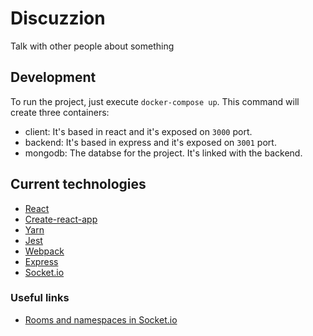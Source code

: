 # Discuzzion
Talk with other people about something

## Development

To run the project, just execute `docker-compose up`. This command will create three containers:

* client: It's based in react and it's exposed on `3000` port.
* backend: It's based in express and it's exposed on `3001` port.
* mongodb: The databse for the project. It's linked with the backend.

## Current technologies

* [React](https://facebook.github.io/react/)
* [Create-react-app](https://github.com/facebookincubator/create-react-app)
* [Yarn](https://yarnpkg.com/lang/en/)
* [Jest](https://facebook.github.io/jest/)
* [Webpack](https://webpack.js.org/)
* [Express](http://expressjs.com/)
* [Socket.io](https://socket.io/)

### Useful links

* [Rooms and namespaces in Socket.io](https://socket.io/docs/rooms-and-namespaces/)
